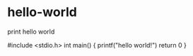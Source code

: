# hello-world
print hello world 

#include <stdio.h>
int main() {
printf("hello world!")
return 0
}
